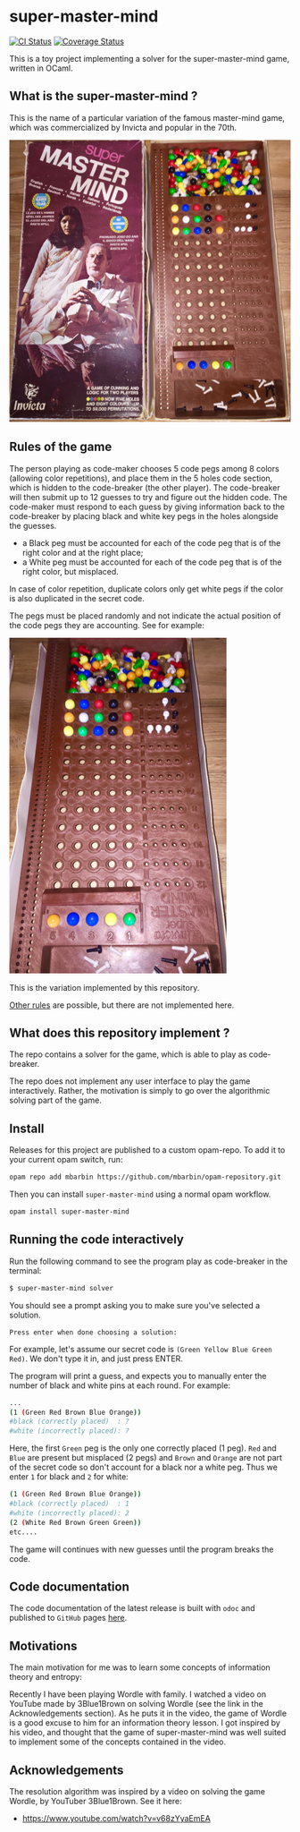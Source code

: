 # super-master-mind

[![CI Status](https://github.com/mbarbin/super-master-mind/workflows/ci/badge.svg)](https://github.com/mbarbin/super-master-mind/actions/workflows/ci.yml)
[![Coverage Status](https://coveralls.io/repos/github/mbarbin/super-master-mind/badge.svg?branch=main&service=github)](https://coveralls.io/github/mbarbin/super-master-mind?branch=main)

This is a toy project implementing a solver for the super-master-mind game,
written in OCaml.

## What is the super-master-mind ?

This is the name of a particular variation of the famous master-mind game, which
was commercialized by Invicta and popular in the 70th.

![The board game](doc/board.png)

## Rules of the game

The person playing as code-maker chooses 5 code pegs among 8 colors (allowing
color repetitions), and place them in the 5 holes code section, which is hidden
to the code-breaker (the other player). The code-breaker will then submit up to
12 guesses to try and figure out the hidden code. The code-maker must respond to
each guess by giving information back to the code-breaker by placing black and
white key pegs in the holes alongside the guesses.

- a Black peg must be accounted for each of the code peg that is of the right
  color and at the right place;
- a White peg must be accounted for each of the code peg that is of the right
  color, but misplaced.

In case of color repetition, duplicate colors only get white pegs if the color
is also duplicated in the secret code.

The pegs must be placed randomly and not indicate the actual position of the
code pegs they are accounting. See for example:

![Rules variation 1](doc/variation-1.png)

This is the variation implemented by this repository.

[Other rules](doc/other-rules.md) are possible, but there are not implemented
here.

## What does this repository implement ?

The repo contains a solver for the game, which is able to play as code-breaker.

The repo does not implement any user interface to play the game interactively.
Rather, the motivation is simply to go over the algorithmic solving part of the
game.

## Install

Releases for this project are published to a custom opam-repo. To add it to your
current opam switch, run:

```sh
opam repo add mbarbin https://github.com/mbarbin/opam-repository.git
```

Then you can install `super-master-mind` using a normal opam workflow.

```sh
opam install super-master-mind
```

## Running the code interactively

Run the following command to see the program play as code-breaker in the
terminal:

```bash
$ super-master-mind solver
```

You should see a prompt asking you to make sure you've selected a solution.
```
Press enter when done choosing a solution:
```

For example, let's assume our secret code is `(Green Yellow Blue Green Red)`. We
don't type it in, and just press ENTER.

The program will print a guess, and expects you to manually enter the number of
black and white pins at each round. For example:

```bash
...
(1 (Green Red Brown Blue Orange))
#black (correctly placed)  : ?
#white (incorrectly placed): ?
```

Here, the first `Green` peg is the only one correctly placed (1 peg). `Red` and
`Blue` are present but misplaced (2 pegs) and `Brown` and `Orange` are not part
of the secret code so don't account for a black nor a white peg. Thus we enter
`1` for black and `2` for white:

```bash
(1 (Green Red Brown Blue Orange))
#black (correctly placed)  : 1
#white (incorrectly placed): 2
(2 (White Red Brown Green Green))
etc....
```

The game will continues with new guesses until the program breaks the code.

## Code documentation

The code documentation of the latest release is built with `odoc` and published
to `GitHub` pages [here](https://mbarbin.github.io/super-master-mind).

## Motivations

The main motivation for me was to learn some concepts of information theory and
entropy:

Recently I have been playing Wordle with family. I watched a video on YouTube
made by 3Blue1Brown on solving Wordle (see the link in the Acknowledgements
section). As he puts it in the video, the game of Wordle is a good excuse to him
for an information theory lesson. I got inspired by his video, and thought that
the game of super-master-mind was well suited to implement some of the concepts
contained in the video.

## Acknowledgements

The resolution algorithm was inspired by a video on solving the game Wordle, by
YouTuber 3Blue1Brown. See it here:

- https://www.youtube.com/watch?v=v68zYyaEmEA
